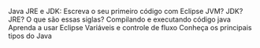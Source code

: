 ﻿Java JRE e JDK: Escreva o seu primeiro código com Eclipse JVM? JDK? JRE? O que são essas siglas? Compilando e executando código java Aprenda a usar Eclipse Variáveis e controle de fluxo Conheça os principais tipos do Java
